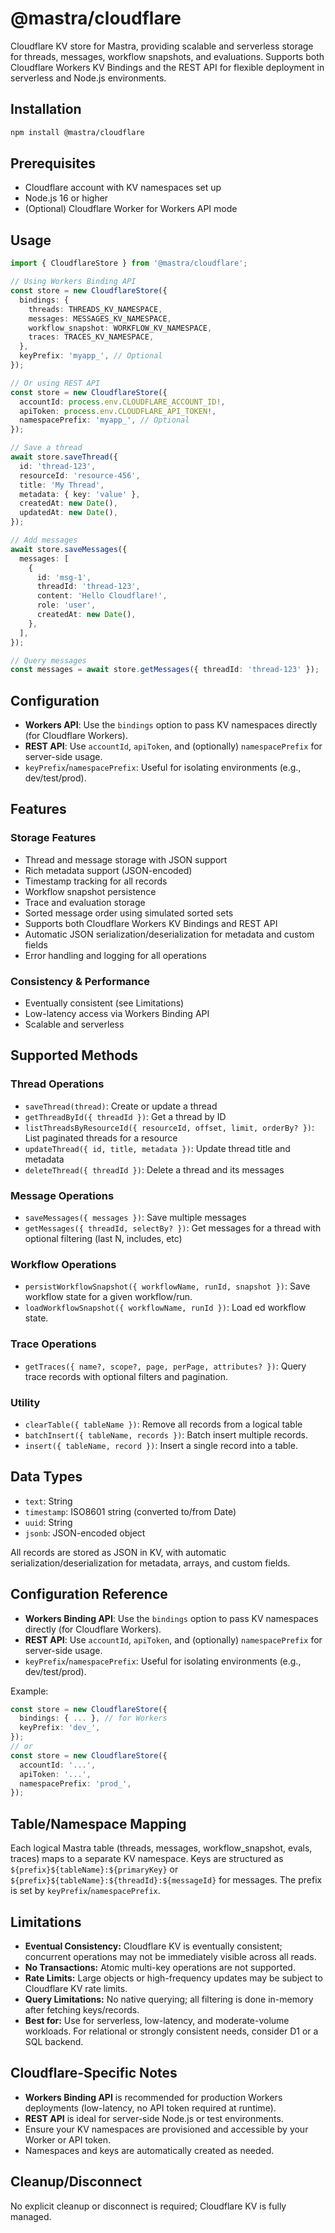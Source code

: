 # @mastra/cloudflare

Cloudflare KV store for Mastra, providing scalable and serverless storage for threads, messages, workflow snapshots, and evaluations. Supports both Cloudflare Workers KV Bindings and the REST API for flexible deployment in serverless and Node.js environments.

## Installation

```bash
npm install @mastra/cloudflare
```

## Prerequisites

- Cloudflare account with KV namespaces set up
- Node.js 16 or higher
- (Optional) Cloudflare Worker for Workers API mode

## Usage

```typescript
import { CloudflareStore } from '@mastra/cloudflare';

// Using Workers Binding API
const store = new CloudflareStore({
  bindings: {
    threads: THREADS_KV_NAMESPACE,
    messages: MESSAGES_KV_NAMESPACE,
    workflow_snapshot: WORKFLOW_KV_NAMESPACE,
    traces: TRACES_KV_NAMESPACE,
  },
  keyPrefix: 'myapp_', // Optional
});

// Or using REST API
const store = new CloudflareStore({
  accountId: process.env.CLOUDFLARE_ACCOUNT_ID!,
  apiToken: process.env.CLOUDFLARE_API_TOKEN!,
  namespacePrefix: 'myapp_', // Optional
});

// Save a thread
await store.saveThread({
  id: 'thread-123',
  resourceId: 'resource-456',
  title: 'My Thread',
  metadata: { key: 'value' },
  createdAt: new Date(),
  updatedAt: new Date(),
});

// Add messages
await store.saveMessages({
  messages: [
    {
      id: 'msg-1',
      threadId: 'thread-123',
      content: 'Hello Cloudflare!',
      role: 'user',
      createdAt: new Date(),
    },
  ],
});

// Query messages
const messages = await store.getMessages({ threadId: 'thread-123' });
```

## Configuration

- **Workers API**: Use the `bindings` option to pass KV namespaces directly (for Cloudflare Workers).
- **REST API**: Use `accountId`, `apiToken`, and (optionally) `namespacePrefix` for server-side usage.
- `keyPrefix`/`namespacePrefix`: Useful for isolating environments (e.g., dev/test/prod).

## Features

### Storage Features

- Thread and message storage with JSON support
- Rich metadata support (JSON-encoded)
- Timestamp tracking for all records
- Workflow snapshot persistence
- Trace and evaluation storage
- Sorted message order using simulated sorted sets
- Supports both Cloudflare Workers KV Bindings and REST API
- Automatic JSON serialization/deserialization for metadata and custom fields
- Error handling and logging for all operations

### Consistency & Performance

- Eventually consistent (see Limitations)
- Low-latency access via Workers Binding API
- Scalable and serverless

## Supported Methods

### Thread Operations

- `saveThread(thread)`: Create or update a thread
- `getThreadById({ threadId })`: Get a thread by ID
- `listThreadsByResourceId({ resourceId, offset, limit, orderBy? })`: List paginated threads for a resource
- `updateThread({ id, title, metadata })`: Update thread title and metadata
- `deleteThread({ threadId })`: Delete a thread and its messages

### Message Operations

- `saveMessages({ messages })`: Save multiple messages
- `getMessages({ threadId, selectBy? })`: Get messages for a thread with optional filtering (last N, includes, etc)

### Workflow Operations

- `persistWorkflowSnapshot({ workflowName, runId, snapshot })`: Save workflow state for a given workflow/run.
- `loadWorkflowSnapshot({ workflowName, runId })`: Load ed workflow state.

### Trace Operations

- `getTraces({ name?, scope?, page, perPage, attributes? })`: Query trace records with optional filters and pagination.

### Utility

- `clearTable({ tableName })`: Remove all records from a logical table
- `batchInsert({ tableName, records })`: Batch insert multiple records.
- `insert({ tableName, record })`: Insert a single record into a table.

## Data Types

- `text`: String
- `timestamp`: ISO8601 string (converted to/from Date)
- `uuid`: String
- `jsonb`: JSON-encoded object

All records are stored as JSON in KV, with automatic serialization/deserialization for metadata, arrays, and custom fields.

## Configuration Reference

- **Workers Binding API**: Use the `bindings` option to pass KV namespaces directly (for Cloudflare Workers).
- **REST API**: Use `accountId`, `apiToken`, and (optionally) `namespacePrefix` for server-side usage.
- `keyPrefix`/`namespacePrefix`: Useful for isolating environments (e.g., dev/test/prod).

Example:

```typescript
const store = new CloudflareStore({
  bindings: { ... }, // for Workers
  keyPrefix: 'dev_',
});
// or
const store = new CloudflareStore({
  accountId: '...',
  apiToken: '...',
  namespacePrefix: 'prod_',
});
```

## Table/Namespace Mapping

Each logical Mastra table (threads, messages, workflow_snapshot, evals, traces) maps to a separate KV namespace. Keys are structured as `${prefix}${tableName}:${primaryKey}` or `${prefix}${tableName}:${threadId}:${messageId}` for messages. The prefix is set by `keyPrefix`/`namespacePrefix`.

## Limitations

- **Eventual Consistency:** Cloudflare KV is eventually consistent; concurrent operations may not be immediately visible across all reads.
- **No Transactions:** Atomic multi-key operations are not supported.
- **Rate Limits:** Large objects or high-frequency updates may be subject to Cloudflare KV rate limits.
- **Query Limitations:** No native querying; all filtering is done in-memory after fetching keys/records.
- **Best for:** Use for serverless, low-latency, and moderate-volume workloads. For relational or strongly consistent needs, consider D1 or a SQL backend.

## Cloudflare-Specific Notes

- **Workers Binding API** is recommended for production Workers deployments (low-latency, no API token required at runtime).
- **REST API** is ideal for server-side Node.js or test environments.
- Ensure your KV namespaces are provisioned and accessible by your Worker or API token.
- Namespaces and keys are automatically created as needed.

## Cleanup/Disconnect

No explicit cleanup or disconnect is required; Cloudflare KV is fully managed.
